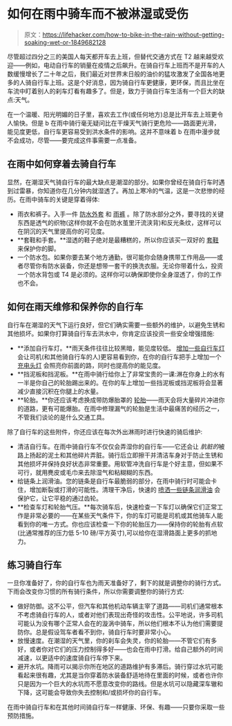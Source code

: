 # 如何在雨中骑车而不被淋湿或受伤

> 原文：<https://lifehacker.com/how-to-bike-in-the-rain-without-getting-soaking-wet-or-1849682128>

尽管超过四分之三的美国人每天都开车去上班，但替代交通方式在 T2 越来越受欢迎——例如，电动自行车的销量在疫情之后飙升。在骑自行车上班而不是开车的人数缓慢增长了二十年之后，我们最近对世界末日般的油价的猛攻激发了全国各地更多的人骑自行车上班。这是个好消息，因为骑自行车更健康，更环保，而且比坐在车流中盯着别人的刹车灯看有趣多了。但是，致力于骑自行车生活有一个巨大的缺点:天气。



在一个温暖、阳光明媚的日子里，喜欢去工作(或任何地方)总是比开车去上班更令人愉快。但是 b 在雨中骑行毫无疑问比在干燥天气骑行更危险——路面更光滑，能见度更低，自行车更容易受到洪水条件的影响。这并不意味着 b 在雨中漫步就不会成功，尽管——要完成这件事需要一点准备。

## 在雨中如何穿着去骑自行车

显然，在潮湿天气骑自行车的最大缺点是潮湿的部分。如果你曾经在骑自行车时遇到过雷暴，你知道你在几分钟内就湿透了。再加上寒冷的气温，这是一次悲惨的经历。在雨中骑车的关键是穿着得体:

*   雨衣和裤子。入手一件 [防水外套](https://amzn.to/3VHhXnY) 和 [雨裤](https://www.rei.com/c/cycling-tights-and-pants/f/f-waterproof) 。除了防水部分之外，要寻找的关键东西是透气的织物(这样你就不会在防水茧里汗流浃背)和反光条纹，这样可以在阴沉的天气里提高你的可见度。
*   **套鞋和手套。**湿透的鞋子绝对是最糟糕的，所以你应该买一双好的 [套鞋](https://www.dhbsport.com/products/dhb-extreme-weather-neoprene-overshoe) 来保护你的脚。
*   一个防水包。如果你要去某个地方通勤，很可能你会随身携带工作用品——或者尽管你有防水装备，你还是想带一套干的换洗衣服。无论你带着什么，投资一个防水背包或 T4 是必须的。这样你可以确保即使你全身湿透了，你的工作也不会。

## 如何在雨天维修和保养你的自行车

自行车在潮湿的天气下运行良好，但它们确实需要一些额外的维护，以避免生锈和其他损坏。如果你打算骑自行车去洪水中，你肯定应该投资一些安全增强措施:

*   **添加自行车灯。**雨天条件往往比较黑暗，能见度较低。 [增加一些自行车灯](https://www.tomsguide.com/how-to/how-to-install-bike-lights) 会让司机(和其他骑自行车的人)更容易看到你，在你的自行车把手上增加一个 [充电头灯](https://amzn.to/3yVEDat) 会照亮你前面的路，同时也提高你的能见度。
*   **挡泥板和挡泥板。**在雨中骑行给你上了非常宝贵的一课:淋在你身上的水有一半是你自己的轮胎踢出来的。在你的车上增加一些挡泥板或挡泥板将会显著减少直接沉积在你腿上的水量。
*   **轮胎。**你还应该考虑换成带防爆胎罩的 [轮胎](https://amzn.to/3gnnwYJ)——雨天会将大量碎片冲进你的道路，更有可能爆胎。在雨中修理漏气的轮胎是生活中最痛苦的经历之一，不管我们谈论的是什么交通工具。

除了自行车的这些附件，你还应该在每次外出淋雨时进行快速的骑后维护:

*   清洁自行车。在雨中骑自行车不仅仅会弄湿你的自行车——它还会让 *肮脏的*被路上扬起的泥土和其他碎片弄脏。骑行后立即擦干并清洁车身对于防止生锈和其他损坏并保持良好状态非常重要。用软管冲洗自行车是个好主意，但如果不可行，就用麂皮或毛巾来去除湿气和粘糊糊的东西。
*   给链条上润滑油。您的链条是自行车最脆弱的部分，在雨中骑行时可能会卡住，增加断裂或打滑的可能性。清理干净后，快速的 [喷洒一些链条润滑油](https://www.wd40.com/products/wd-40-bike-all-conditions-lube/) 会保护它，让它平稳的通过齿轮。
*   **检查车灯和轮胎气压。**每次骑车后，快速检查一下车灯以确保它们正常工作是非常必要的——在某些天气条件下，你的车灯可能是司机或其他骑车人能看到你的唯一方式。你也应该检查一下你的轮胎压力——保持你的轮胎有点软(比通常推荐的压力低 5-10 磅/平方英寸),可以给你在湿滑路面上更多的抓地力。

## 练习骑自行车

一旦你准备好了，你的自行车也为雨天准备好了，剩下的就是调整你的骑行方式。下雨会改变你习惯的所有骑行条件，所以你需要调整你的骑行方式:

*   做好防御。这不公平，但汽车和其他机动车辆主宰了道路——司机们通常根本不考虑骑自行车的人，或者对他们表现出奇怪的攻击性。公平地说，许多司机可能认为没有哪个正常人会在的漩涡中骑车，所以他们根本不认为他们需要提防你。总是假设驾车者看不到你，骑自行车时要非常小心。
*   放慢速度。在潮湿的天气里，你的刹车会失灵，你的轮胎——不管它们有多好，或者你对它们的压力控制得多好——也会在雨中打滑。给自己额外的时间减速，以更适中的速度骑自行车停下来。
*   避开水坑。降雨可以揭示你所在地区的道路维护有多滞后。骑行穿过水坑可能看起来很有趣，尤其是当你穿着防水装备舒适地待在里面的时候，或者也许你只是因为一个巨大的水坑而不愿意改变你的路线。但是水坑可以隐藏深车辙和下降，这可能会导致你失去控制和/或损坏你的自行车。

在雨中骑自行车和在其他时间骑自行车一样健康、环保、有趣——只要你采取一些预防措施。
